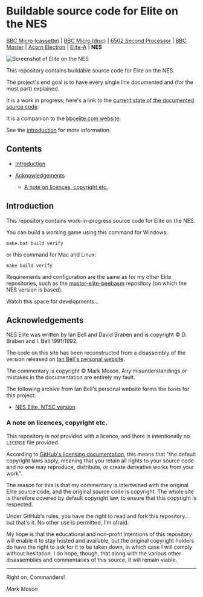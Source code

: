 # Buildable source code for Elite on the NES

[BBC Micro (cassette)](https://github.com/markmoxon/cassette-elite-beebasm) | [BBC Micro (disc)](https://github.com/markmoxon/disc-elite-beebasm) | [6502 Second Processor](https://github.com/markmoxon/6502sp-elite-beebasm) | [BBC Master](https://github.com/markmoxon/master-elite-beebasm) | [Acorn Electron](https://github.com/markmoxon/electron-elite-beebasm) | [Elite-A](https://github.com/markmoxon/elite-a-beebasm) | **NES**

![Screenshot of Elite on the NES](https://www.bbcelite.com/images/github/nes-station.png)

This repository contains buildable source code for Elite on the NES.

The project's end goal is to have every single line documented and (for the most part) explained.

It is a work in progress; here's a link to the [current state of the documented source code](1-source-files/main-sources).

It is a companion to the [bbcelite.com website](https://www.bbcelite.com).

See the [introduction](#introduction) for more information.

## Contents

* [Introduction](#introduction)

* [Acknowledgements](#acknowledgements)

  * [A note on licences, copyright etc.](#user-content-a-note-on-licences-copyright-etc)

## Introduction

This repository contains work-in-progress source code for Elite on the NES.

You can build a working game using this command for Windows:

```
make.bat build verify
```

or this command for Mac and Linux:

```
make build verify
```

Requirements and configuration are the same as for my other Elite repositories, such as the [master-elite-beebasm](https://github.com/markmoxon/master-elite-beebasm) repository (on which the NES version is based).

Watch this space for developments...

## Acknowledgements

NES Elite was written by Ian Bell and David Braben and is copyright &copy; D. Braben and I. Bell 1991/1992.

The code on this site has been reconstructed from a disassembly of the version released on [Ian Bell's personal website](http://www.elitehomepage.org/).

The commentary is copyright &copy; Mark Moxon. Any misunderstandings or mistakes in the documentation are entirely my fault.

The following archive from Ian Bell's personal website forms the basis for this project:

* [NES Elite, NTSC version](http://www.elitehomepage.org/archive/a/b7120500.zip)

### A note on licences, copyright etc.

This repository is _not_ provided with a licence, and there is intentionally no `LICENSE` file provided.

According to [GitHub's licensing documentation](https://docs.github.com/en/free-pro-team@latest/github/creating-cloning-and-archiving-repositories/licensing-a-repository), this means that "the default copyright laws apply, meaning that you retain all rights to your source code and no one may reproduce, distribute, or create derivative works from your work".

The reason for this is that my commentary is intertwined with the original Elite source code, and the original source code is copyright. The whole site is therefore covered by default copyright law, to ensure that this copyright is respected.

Under GitHub's rules, you have the right to read and fork this repository... but that's it. No other use is permitted, I'm afraid.

My hope is that the educational and non-profit intentions of this repository will enable it to stay hosted and available, but the original copyright holders do have the right to ask for it to be taken down, in which case I will comply without hesitation. I do hope, though, that along with the various other disassemblies and commentaries of this source, it will remain viable.

---

Right on, Commanders!

_Mark Moxon_